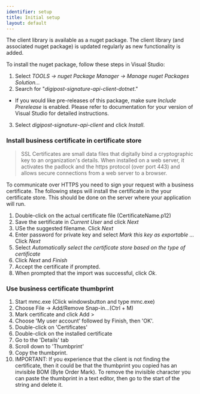 ```yaml
---
identifier: setup
title: Initial setup
layout: default
---
```


The client library is available as a nuget package. The client library (and associated nuget package) is updated regularly as new functionality is added. 


To install the nuget package, follow these steps in Visual Studio:

1. Select _TOOLS -> nuget Package Manager -> Manage nuget Packages Solution..._
2. Search for "_digipost-signature-api-client-dotnet_."
* If you would like pre-releases of this package, make sure _Include Prerelease_ is enabled. Please refer to documentation for your version of Visual Studio for detailed instructions.
3. Select _digipost-signature-api-client_ and click _Install_.

<h3 id="businesscertificate">Install business certificate in certificate store</h3>

<blockquote>SSL Certificates are small data files that digitally bind a cryptographic key to an organization's details. When installed on a web server, it activates the padlock and the https protocol (over port 443) and allows secure connections from a web server to a browser.</blockquote>

To communicate over HTTPS you need to sign your request with a business certificate. The following steps will install the certificate in the your certificate store. This should be done on the server where your application will run.

1.  Double-click on the actual certificate file (CertificateName.p12)
2.  Save the sertificate in _Current User_ and click _Next_ 
3.  USe the suggested filename. Click _Next_
4.  Enter password for private key and select _Mark this key as exportable ..._ Click _Next_
5.  Select _Automatically select the certificate store based on the type of certificate_
6.  Click _Next_ and _Finish_
7.  Accept the certificate if prompted.
8.  When prompted that the import was successful, click _Ok_.

<h3 id="find_businesscertificate">Use business certificate thumbprint</h3>

1. Start mmc.exe (Click windowsbutton and type mmc.exe)
2. Choose File -> Add/Remove Snap-in…(Ctrl + M)
3. Mark certificate and click Add >
4. Choose 'My user account' followed by Finish, then 'OK'.
5. Double-click on 'Certificates' 
6. Double-click on the installed certificate
7. Go to the 'Details' tab
8. Scroll down to 'Thumbprint'
9. Copy the thumbprint.
10. IMPORTANT: If you experience that the client is not finding the certificate, then it could be that the thumbprint you copied has an invisible BOM (Byte Order Mark). To remove the invisible character you can paste the thumbprint in a text editor, then go to the start of the string and delete it.
